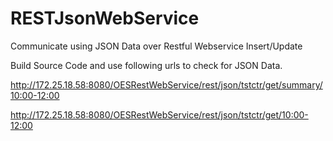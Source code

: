 # RESTJsonWebService
Communicate using JSON Data over Restful Webservice Insert/Update

Build Source Code and use following urls to check for JSON Data.

http://172.25.18.58:8080/OESRestWebService/rest/json/tstctr/get/summary/10:00-12:00

http://172.25.18.58:8080/OESRestWebService/rest/json/tstctr/get/10:00-12:00
